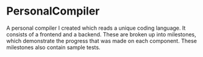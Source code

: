 # PersonalCompiler
A personal compiler I created which reads a unique coding language. It consists of a frontend and a backend. These are broken up into milestones, which demonstrate the progress that was made on each component. These milestones also contain sample tests.
